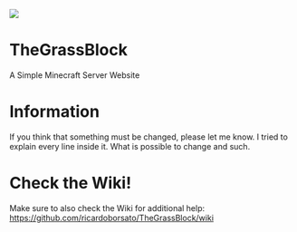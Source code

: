 ![](https://i.imgur.com/60KCjp8.png?1)

# TheGrassBlock
 A Simple Minecraft Server Website

# Information
 If you think that something must be changed, please let me know.
 I tried to explain every line inside it. What is possible to change and such.
 
# Check the Wiki!
 Make sure to also check the Wiki for additional help:
 https://github.com/ricardoborsato/TheGrassBlock/wiki

